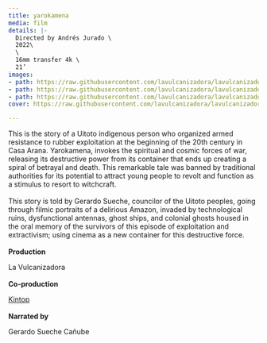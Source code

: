 ```yaml
---
title: yarokamena
media: film
details: |-
  Directed by Andrés Jurado \
  2022\
  \
  16mm transfer 4k \
  21’
images:
- path: https://raw.githubusercontent.com/lavulcanizadora/lavulcanizadora/main/uploads/yarokamena/yarokamena-1.jpg
- path: https://raw.githubusercontent.com/lavulcanizadora/lavulcanizadora/main/uploads/yarokamena/yarokamena-2.jpg
- path: https://raw.githubusercontent.com/lavulcanizadora/lavulcanizadora/main/uploads/yarokamena/yarokamena-3.jpg
cover: https://raw.githubusercontent.com/lavulcanizadora/lavulcanizadora/main/uploads/project-covers/yarokamena-cover.jpg

---
```

This is the story of a Uitoto indigenous person who organized armed resistance to rubber exploitation at the beginning of the 20th century in Casa Arana. Yarokamena, invokes the spiritual and cosmic forces of war, releasing its destructive power from its container that ends up creating a spiral of betrayal and death. This remarkable tale was banned by traditional authorities for its potential to attract young people to revolt and function as a stimulus to resort to witchcraft.
<br>
<br>
This story is told by Gerardo Sueche, councilor of the Uitoto peoples, going through filmic portraits of a delirious Amazon, invaded by technological ruins, dysfunctional antennas, ghost ships, and colonial ghosts housed in the oral memory of the survivors of this episode of exploitation and extractivism; using cinema as a new container for this destructive force.
<br>
<br>
**Production**

La Vulcanizadora
<br>
<br>
**Co-production**

[Kintop](https://www.kintop.pt "Kintop")
<br>
<br>
**Narrated by**

Gerardo Sueche Cañube